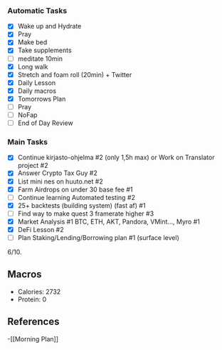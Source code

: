### Automatic Tasks
 
- [x] Wake up and Hydrate
- [x] Pray
- [x] Make bed
- [x] Take supplements
- [ ] meditate 10min
- [x] Long walk
- [x] Stretch and foam roll (20min) + Twitter
- [x] Daily Lesson
- [x] Daily macros
- [x] Tomorrows Plan
- [ ] Pray
- [ ] NoFap
- [ ] End of Day Review

### Main Tasks
 
- [x] Continue kirjasto-ohjelma #2 (only 1,5h max) or Work on Translator project #2
- [x] Answer Crypto Tax Guy #2
- [x] List mini nes on huuto.net #2
- [x] Farm Airdrops on under 30 base fee #1
- [ ] Continue learning Automated testing #2
- [x] 25+ backtests (building  system) (fast af) #1
- [ ] Find way to make quest 3 framerate higher #3
- [x] Market Analysis #1 BTC, ETH, AKT, Pandora, VMint..., Myro #1 
- [x] DeFi Lesson #2
- [ ] Plan Staking/Lending/Borrowing plan #1 (surface level)

6/10.
## Macros

- Calories: 2732
- Protein: 0
## References
<!-- Links to pages not referenced in the content -->
-[[Morning Plan]]